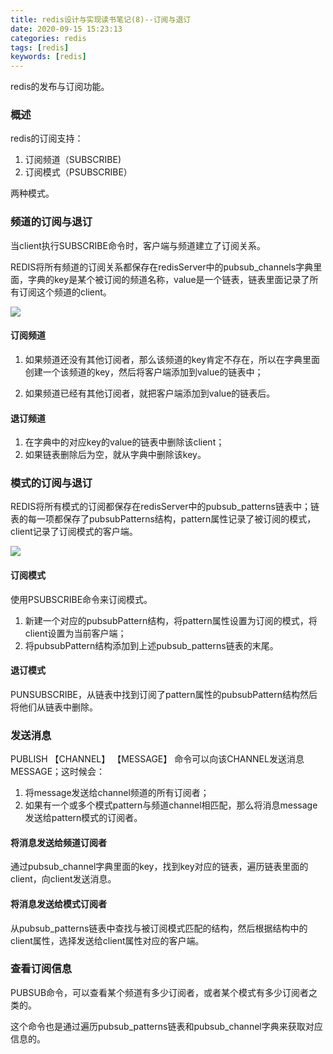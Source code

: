 ```yaml
---
title: redis设计与实现读书笔记(8)--订阅与退订
date: 2020-09-15 15:23:13
categories: redis
tags: [redis]
keywords: [redis]
---
```

redis的发布与订阅功能。

<!---more--->

### 概述
redis的订阅支持：
1. 订阅频道（SUBSCRIBE)
2. 订阅模式（PSUBSCRIBE）

两种模式。

### 频道的订阅与退订
当client执行SUBSCRIBE命令时，客户端与频道建立了订阅关系。

REDIS将所有频道的订阅关系都保存在redisServer中的pubsub_channels字典里面，字典的key是某个被订阅的频道名称，value是一个链表，链表里面记录了所有订阅这个频道的client。

![](https://jaroffertree.oss-cn-hongkong.aliyuncs.com/20200915161502.png)

#### 订阅频道
1. 如果频道还没有其他订阅者，那么该频道的key肯定不存在，所以在字典里面创建一个该频道的key，然后将客户端添加到value的链表中；

2. 如果频道已经有其他订阅者，就把客户端添加到value的链表后。

#### 退订频道
1. 在字典中的对应key的value的链表中删除该client；
2. 如果链表删除后为空，就从字典中删除该key。


### 模式的订阅与退订
REDIS将所有模式的订阅都保存在redisServer中的pubsub_patterns链表中；链表的每一项都保存了pubsubPatterns结构，pattern属性记录了被订阅的模式，client记录了订阅模式的客户端。

![](https://jaroffertree.oss-cn-hongkong.aliyuncs.com/20200915153751.png)

#### 订阅模式
使用PSUBSCRIBE命令来订阅模式。
1. 新建一个对应的pubsubPattern结构，将pattern属性设置为订阅的模式，将client设置为当前客户端；
2. 将pubsubPattern结构添加到上述pubsub_patterns链表的末尾。

#### 退订模式
PUNSUBSCRIBE，从链表中找到订阅了pattern属性的pubsubPattern结构然后将他们从链表中删除。

### 发送消息
PUBLISH 【CHANNEL】 【MESSAGE】 命令可以向该CHANNEL发送消息MESSAGE；这时候会：
1. 将message发送给channel频道的所有订阅者；
2. 如果有一个或多个模式pattern与频道channel相匹配，那么将消息message发送给pattern模式的订阅者。

#### 将消息发送给频道订阅者
通过pubsub_channel字典里面的key，找到key对应的链表，遍历链表里面的client，向client发送消息。

#### 将消息发送给模式订阅者
从pubsub_patterns链表中查找与被订阅模式匹配的结构，然后根据结构中的client属性，选择发送给client属性对应的客户端。

### 查看订阅信息
PUBSUB命令，可以查看某个频道有多少订阅者，或者某个模式有多少订阅者之类的。

这个命令也是通过遍历pubsub_patterns链表和pubsub_channel字典来获取对应信息的。


